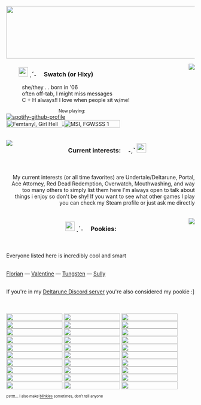 <p align="center">
  <img width="860" height="140" src="https://files.catbox.moe/55qs0b.gif">
</p>

<img align="right" src="https://files.catbox.moe/ighw5v.gif">

###   <img width="25" height="25" src="https://files.catbox.moe/kljzhs.gif"> ˎˊ˗  Swatch (or Hixy)<br/>
   she/they . . born in '06 <br/>
   often off-tab, I might miss messages <br/>
   C + H always!! I love when people sit w/me! <br/>


<sub>            Now playing:</sub><br/> 
[![spotify-github-profile](https://spotify-github-profile.kittinanx.com/api/view?uid=grinningtea7&cover_image=true&theme=natemoo-re&show_offline=false&background_color=121212&interchange=true&bar_color=969696&bar_color_cover=false)](https://spotify-github-profile.kittinanx.com/api/view?uid=grinningtea7&redirect=true)
<br/>
<a href="https://github.com/swatchlings/swatchlings/blob/main/blinkies.md">
  <img alt="Femtanyl, Girl Hell 1999" align="center" width="150" height="20" src="https://files.catbox.moe/j6i0g9.gif">
</a>
<a href="https://github.com/swatchlings/swatchlings/blob/main/blinkies.md">
  <img alt="MSI, FGWSSS 1" align="center" width="150" height="20" src="https://files.catbox.moe/hsdtss.gif">
</a>




<p align="center">
  <img width="1000" height="5" src="https://files.catbox.moe/8znwnm.png">
</p>



<img align="left" src="https://files.catbox.moe/s16hn9.gif">

### <p align="center"> Current interests:  ˗ˏˋ <img width="25" height="25" src="https://files.catbox.moe/jb85av.gif"></p><br/>



<p align="right">
My current interests (or all time favorites) are Undertale/Deltarune, Portal, Ace Attorney, Red Dead Redemption, Overwatch, Mouthwashing, and way too many others to simply list them here
I'm always open to talk about things i enjoy so don't be shy!
If you want to see what other games I play you can check my Steam profile or just ask me directly
</p>




<p align="center">
  <img width="1000" height="5" src="https://files.catbox.moe/8znwnm.png">
</p>




<img align="right" src="https://files.catbox.moe/q97hna.gif">

### <p align="center"> <img width="25" height="25" src="https://files.catbox.moe/kljzhs.gif"> ˎˊ˗  Pookies:  </p><br/>



Everyone listed here is incredibly cool and smart<br/>
<br/>

[Florian](https://github.com/czernins) — [Valentine](https://github.com/v4lentinesday) — [Tungsten](https://github.com/RogueAIs) — [Sully](https://github.com/S1llySully)<br/>
<br/>

If you're in my [Deltarune Discord server](https://discord.gg/uS3rrKZxX7) you're also considered my pookie :]
 


<p align="center">
  <img width="1000" height="5" src="https://files.catbox.moe/8znwnm.png">
</p>





<img align="center" width="150" height="20" src="https://y2k.neocities.org/blinkiez/tumblr_static_5h66wf2omuosk4g44844kk4c0.gif"> <img align="center" width="150" height="20" src="https://y2k.neocities.org/blinkiez/newbatch/A4JMkfi.gif"> 
<img align="center" width="150" height="20" src="https://blinkiecollecti0n.neocities.org/images/stillyou.gif"> 
<img align="center" width="150" height="20" src="https://adriansblinkiecollection.neocities.org/b/mousebites.gif"> 
<img align="center" width="150" height="20" src="https://blinkiecollecti0n.neocities.org/images/spamton.gif"> 
<img align="center" width="150" height="20" src="https://blinkiecollecti0n.neocities.org/images/rainbowdash.gif"> 
<img align="center" width="150" height="20" src="https://blinkiecollecti0n.neocities.org/images/ilovedogs.gif"> 
<img align="center" width="150" height="20" src="https://blinkiecollecti0n.neocities.org/images/mytummyhurts.gif"> 
<img align="center" width="150" height="20" src="https://blinkiecollecti0n.neocities.org/images/pixelartist.gif"> 
<img align="center" width="150" height="20" src="https://adriansblinkiecollection.neocities.org/v14.gif"> 
<img align="center" width="150" height="20" src="https://adriansblinkiecollection.neocities.org/j13.gif"> 
<img align="center" width="150" height="20" src="https://adriansblinkiecollection.neocities.org/h48.gif"> 
<img align="center" width="150" height="20" src="https://blinkie-net.neocities.org/blinkies/Blinkies2/bark.gif">
<img align="center" width="150" height="20" src="https://adriansblinkiecollection.neocities.org/z55.gif"> 
<img align="center" width="150" height="20" src="https://adriansblinkiecollection.neocities.org/h7.gif"> 
<img align="center" width="150" height="20" src="https://adriansblinkiecollection.neocities.org/g3.gif"> 
<img align="center" width="150" height="20" src="https://adriansblinkiecollection.neocities.org/a44.gif"> 
<img align="center" width="150" height="20" src="https://adriansblinkiecollection.neocities.org/c10.gif"> 
<img align="center" width="150" height="20" src="https://adriansblinkiecollection.neocities.org/v35.gif"> 
<img align="center" width="150" height="20" src="https://blinkie-net.neocities.org/blinkies/9/dinner1.gif"> 
<img align="center" width="150" height="20" src="https://blinkie-net.neocities.org/blinkies/9/lovesickcannibal.gif"> 
<img align="center" width="150" height="20" src="https://blinkie-net.neocities.org/blinkies/9/s33khelp.gif"> 
<img align="center" width="150" height="20" src="https://64.media.tumblr.com/261821932a271e99b0dd977e1cd3b5b2/99141ce70bf3699a-5c/s250x400/1d39e15fd2c0f56441081ab212d9c70f95780ac6.gifv"> 
<img align="center" width="150" height="20" src="https://64.media.tumblr.com/8047102db40778e0035f28e141a52bf6/f406c26ac97f1536-17/s250x400/990f4a0c8c65781a81c2176d704567b1341dac47.gifv"> 
<img align="center" width="150" height="20" src="https://64.media.tumblr.com/6dfb0f00322c3d28a4608cf01e351aea/61289e0d6c0c7c55-cb/s250x400/03d06cbc47f80aeac67311a2873e873dc5e450f4.gifv"> 
<img align="center" width="150" height="20" src="https://blinkie-net.neocities.org/blinkies/10/violent-videogames.gif"> 
<img align="center" width="150" height="20" src="https://blinkie-net.neocities.org/blinkies/10/sparkle-on.gif"> 
<img align="center" width="150" height="20" src="https://blinkie-net.neocities.org/blinkies/8/gamer.gif"> 
<img align="center" width="150" height="20" src="https://mothcpu.net/blinkies/internet%20blinkie.gif"> 
<img align="center" width="150" height="20" src="https://i6.glitter-graphics.org/pub/456/456636y6irlp4fwp.gif"> 


<sub><sup>
pstttt... I also make [blinkies](blinkies.md) sometimes, don't tell anyone
</sup></sub>
